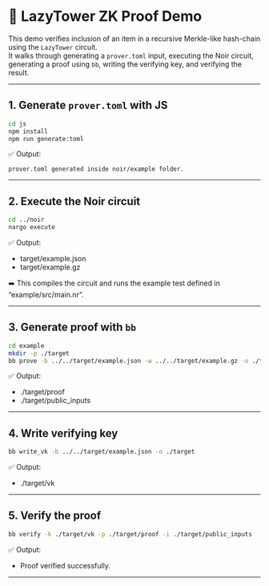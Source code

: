 # 🧪 LazyTower ZK Proof Demo

This demo verifies inclusion of an item in a recursive Merkle-like hash-chain using the `LazyTower` circuit.  
It walks through generating a `prover.toml` input, executing the Noir circuit, generating a proof using `bb`, writing the verifying key, and verifying the result.



---

## 1. Generate `prover.toml` with JS

```bash
cd js
npm install
npm run generate:toml
```

✅ Output:
```text
prover.toml generated inside noir/example folder.
```

---

## 2. Execute the Noir circuit

```bash
cd ../noir
nargo execute
```

✅ Output:
- target/example.json  
- target/example.gz
  
➡️ This compiles the circuit and runs the example test defined in “example/src/main.nr”.

---

## 3. Generate proof with `bb`

```bash
cd example
mkdir -p ./target
bb prove -b ../../target/example.json -w ../../target/example.gz -o ./target
```

✅ Output:
- ./target/proof  
- ./target/public_inputs

---

## 4. Write verifying key

```bash
bb write_vk -b ../../target/example.json -o ./target
```

✅ Output:
- ./target/vk

---

## 5. Verify the proof

```bash
bb verify -k ./target/vk -p ./target/proof -i ./target/public_inputs
```

✅ Output:
- Proof verified successfully.

---
